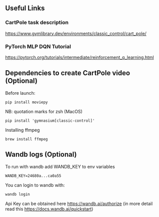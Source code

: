 ## Useful Links
### CartPole task description
https://www.gymlibrary.dev/environments/classic_control/cart_pole/

### PyTorch MLP DQN Tutorial
https://pytorch.org/tutorials/intermediate/reinforcement_q_learning.html

## Dependencies to create CartPole video (Optional)

Before launch:
```
pip install moviepy
```
NB: quotation marks for zsh (MacOS)
```
pip install 'gymnasium[classic-control]'
```
Installing ffmpeg
```
brew install ffmpeg
```

## Wandb logs (Optional)

To run with wandb add WANDB_KEY to env variables
```
WANDB_KEY=24680a...ca0a55
```
You can login to wandb with:
```
wandb login
```
Api Key can be obtained here https://wandb.ai/authorize
(in more detail read this https://docs.wandb.ai/quickstart)


